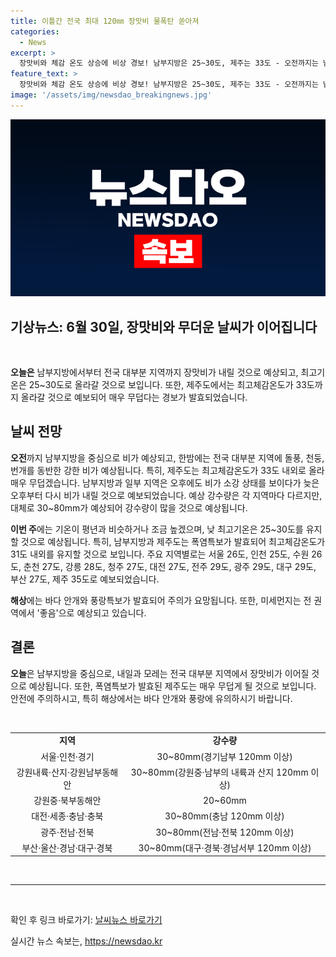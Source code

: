```yaml
---
title: 이틀간 전국 최대 120㎜ 장맛비 물폭탄 쏟아져
categories:
  - News
excerpt: >
  장맛비와 체감 온도 상승에 비상 경보! 남부지방은 25~30도, 제주는 33도 - 오전까지는 남부지방에서, 밤에는 전국 대부분 지역에서 장맛비가 예상되며, 제주도는 최고 체감 온도 33도로 폭염특보가 발효 중이다. 기상청은 남부지방은 내일부터는 전국 대부분 지역에서 31도 내외의 체감 온도로 무덥다고 예보했다. 10일까지 전국적으로 비가 예상되는 가운데, 각 지역별 강수량도 함께 예상되고 있다.
feature_text: >
  장맛비와 체감 온도 상승에 비상 경보! 남부지방은 25~30도, 제주는 33도 - 오전까지는 남부지방에서, 밤에는 전국 대부분 지역에서 장맛비가 예상되며, 제주도는 최고 체감 온도 33도로 폭염특보가 발효 중이다. 기상청은 남부지방은 내일부터는 전국 대부분 지역에서 31도 내외의 체감 온도로 무덥다고 예보했다. 10일까지 전국적으로 비가 예상되는 가운데, 각 지역별 강수량도 함께 예상되고 있다.
image: '/assets/img/newsdao_breakingnews.jpg'
---
```


<p><img src="/assets/img/newsdao_breakingnews.jpg" alt="flaretime 속보" /></p>

<h2>기상뉴스: 6월 30일, 장맛비와 무더운 날씨가 이어집니다</h2>

<p data-ke-size="size16">&nbsp;</p>

<p><b>오늘은</b> 남부지방에서부터 전국 대부분 지역까지 장맛비가 내릴 것으로 예상되고, 최고기온은 25~30도로 올라갈 것으로 보입니다. 또한, 제주도에서는 최고체감온도가 33도까지 올라갈 것으로 예보되어 매우 무덥다는 경보가 발효되었습니다.</p>

<h2 data-ke-size="size26">날씨 전망</h2>

<p><b>오전</b>까지 남부지방을 중심으로 비가 예상되고, 한밤에는 전국 대부분 지역에 돌풍, 천둥, 번개를 동반한 강한 비가 예상됩니다. 특히, 제주도는 최고체감온도가 33도 내외로 올라 매우 무덥겠습니다. 남부지방과 일부 지역은 오후에도 비가 소강 상태를 보이다가 늦은 오후부터 다시 비가 내릴 것으로 예보되었습니다. 예상 강수량은 각 지역마다 다르지만, 대체로 30~80mm가 예상되어 강수량이 많을 것으로 예상됩니다.</p>

<p><b>이번 주</b>에는 기온이 평년과 비슷하거나 조금 높겠으며, 낮 최고기온은 25~30도를 유지할 것으로 예상됩니다. 특히, 남부지방과 제주도는 폭염특보가 발효되어 최고체감온도가 31도 내외를 유지할 것으로 보입니다. 주요 지역별로는 서울 26도, 인천 25도, 수원 26도, 춘천 27도, 강릉 28도, 청주 27도, 대전 27도, 전주 29도, 광주 29도, 대구 29도, 부산 27도, 제주 35도로 예보되었습니다.</p>

<p><b>해상</b>에는 바다 안개와 풍랑특보가 발효되어 주의가 요망됩니다. 또한, 미세먼지는 전 권역에서 '좋음'으로 예상되고 있습니다.</p>

<h2 data-ke-size="size26">결론</h2>

<p><b>오늘</b>은 남부지방을 중심으로, 내일과 모레는 전국 대부분 지역에서 장맛비가 이어질 것으로 예상됩니다. 또한, 폭염특보가 발효된 제주도는 매우 무덥게 될 것으로 보입니다. 안전에 주의하시고, 특히 해상에서는 바다 안개와 풍랑에 유의하시기 바랍니다.</p>

<p data-ke-size="size16">&nbsp;</p>

<table>
    <tbody>
        <tr>
            <td style="text-align: center; height: 17px;"><b>지역</b></td>
            <td style="text-align: center; height: 17px;"><b>강수량</b></td>
        </tr>
        <tr>
            <td style="text-align: center; height: 17px;">서울·인천·경기</td>
            <td style="text-align: center; height: 17px;">30~80mm(경기남부 120mm 이상)</td>
        </tr>
        <tr>
            <td style="text-align: center; height: 17px;">강원내륙·산지·강원남부동해안</td>
            <td style="text-align: center; height: 17px;">30~80mm(강원중·남부의 내륙과 산지 120mm 이상)</td>
        </tr>
        <tr>
            <td style="text-align: center; height: 17px;">강원중·북부동해안</td>
            <td style="text-align: center; height: 17px;">20~60mm</td>
        </tr>
        <tr>
            <td style="text-align: center; height: 17px;">대전·세종·충남·충북</td>
            <td style="text-align: center; height: 17px;">30~80mm(충남 120mm 이상)</td>
        </tr>
        <tr>
            <td style="text-align: center; height: 17px;">광주·전남·전북</td>
            <td style="text-align: center; height: 17px;">30~80mm(전남·전북 120mm 이상)</td>
        </tr>
        <tr>
            <td style="text-align: center; height: 17px;">부산·울산·경남·대구·경북</td>
            <td style="text-align: center; height: 17px;">30~80mm(대구·경북·경남서부 120mm 이상)</td>
        </tr>
    </tbody>
</table>

<p data-ke-size="size16">&nbsp;</p>

<hr>

<p data-ke-size="size16">&nbsp;</p>

<p>확인 후 링크 바로가기: <a href="https://www.weathernews.com">날씨뉴스 바로가기</a></p>
실시간 뉴스 속보는, <a href="https://newsdao.kr" rel="dofollow">https://newsdao.kr</a>


